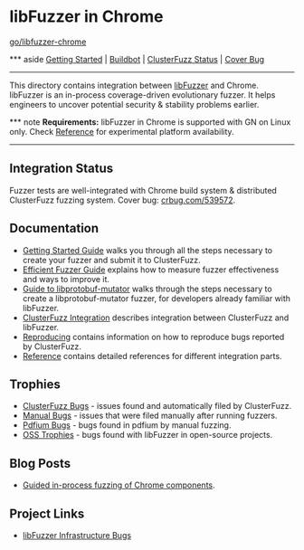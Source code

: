 # libFuzzer in Chrome

[go/libfuzzer-chrome](https://goto.google.com/libfuzzer-chrome)

*** aside
[Getting Started](getting_started.md)
| [Buildbot](https://goto.google.com/libfuzzer-clusterfuzz-buildbot)
| [ClusterFuzz Status](https://goto.google.com/libfuzzer-clusterfuzz-status)
| [Cover Bug]
***

This directory contains integration between [libFuzzer] and Chrome.
libFuzzer is an in-process coverage-driven evolutionary fuzzer. It helps
engineers to uncover potential security & stability problems earlier.

*** note
**Requirements:** libFuzzer in Chrome is supported with GN on Linux only.
Check [Reference] for experimental platform availability.
***

## Integration Status

Fuzzer tests are well-integrated with Chrome build system & distributed
ClusterFuzz fuzzing system. Cover bug: [crbug.com/539572].

## Documentation

* [Getting Started Guide] walks you through all the steps necessary to create
your fuzzer and submit it to ClusterFuzz.
* [Efficient Fuzzer Guide] explains how to measure fuzzer effectiveness and
ways to improve it.
* [Guide to libprotobuf-mutator] walks through the steps
necessary to create a libprotobuf-mutator fuzzer, for developers already
familiar with libFuzzer.
* [ClusterFuzz Integration] describes integration between ClusterFuzz and
libFuzzer.
* [Reproducing] contains information on how to reproduce bugs reported by
  ClusterFuzz.
* [Reference] contains detailed references for different integration parts.

## Trophies
* [ClusterFuzz Bugs] - issues found and automatically filed by ClusterFuzz.
* [Manual Bugs] - issues that were filed manually after running fuzzers.
* [Pdfium Bugs] - bugs found in pdfium by manual fuzzing.
* [OSS Trophies] - bugs found with libFuzzer in open-source projects.


## Blog Posts
* [Guided in-process fuzzing of Chrome components].

## Project Links
* [libFuzzer Infrastructure Bugs]

[libFuzzer]: http://llvm.org/docs/LibFuzzer.html
[crbug.com/539572]: https://bugs.chromium.org/p/chromium/issues/detail?id=539572
[Cover Bug]: https://bugs.chromium.org/p/chromium/issues/detail?id=539572
[Getting Started Guide]: getting_started.md
[Efficient Fuzzer Guide]: efficient_fuzzer.md
[Guide to libprotobuf-mutator]: libprotobuf-mutator.md
[ClusterFuzz Integration]: clusterfuzz.md
[Reproducing]: reproducing.md
[Reference]: reference.md
[ClusterFuzz Bugs]: https://bugs.chromium.org/p/chromium/issues/list?can=1&q=label:Stability-LibFuzzer%20label:ClusterFuzz&sort=-modified&colspec=ID%20Pri%20M%20Stars%20ReleaseBlock%20Component%20Status%20Owner%20Summary%20OS%20Modified
[Pdfium Bugs]: https://bugs.chromium.org/p/pdfium/issues/list?can=1&q=libfuzzer&colspec=ID+Type+Status+Priority+Milestone+Owner+Summary&cells=tiles
[Manual Bugs]: https://bugs.chromium.org/p/chromium/issues/list?can=1&q=label%3AStability-LibFuzzer+-label%3AClusterFuzz&sort=-modified&colspec=ID+Pri+M+Stars+ReleaseBlock+Component+Status+Owner+Summary+OS+Modified&x=m&y=releaseblock&cells=ids
[OSS Trophies]: http://llvm.org/docs/LibFuzzer.html#trophies
[Guided in-process fuzzing of Chrome components]: https://security.googleblog.com/2016/08/guided-in-process-fuzzing-of-chrome.html
[libFuzzer Infrastructure Bugs]: https://bugs.chromium.org/p/chromium/issues/list?q=label:LibFuzzer-Infra

